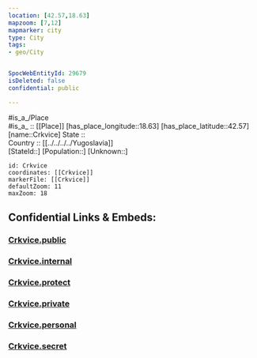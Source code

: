```yaml
---
location: [42.57,18.63] 
mapzoom: [7,12] 
mapmarker: city 
type: City
tags:
- geo/City


SpocWebEntityId: 29679
isDeleted: false
confidential: public

---
```

#is_a_/Place  
#is_a_ :: [[Place]] 
[has_place_longitude::18.63] 
[has_place_latitude::42.57] 
[name::Crkvice] 
State ::  
Country :: [[../../../../Yugoslavia]]  
[StateId::] 
[Population::] 
[Unknown::] 


```leaflet
id: Crkvice
coordinates: [[Crkvice]] 
markerFile: [[Crkvice]] 
defaultZoom: 11 
maxZoom: 18
```


## Confidential Links & Embeds: 

### [Crkvice.public](/_public/\Earth\Continent\Europe\Europe~South\Montenegro\Municipalities~Montenegro\Kotor\CityCrkvice.public.md) 

### [Crkvice.internal](/_internal/\Earth\Continent\Europe\Europe~South\Montenegro\Municipalities~Montenegro\Kotor\CityCrkvice.internal.md) 

### [Crkvice.protect](/_protect/\Earth\Continent\Europe\Europe~South\Montenegro\Municipalities~Montenegro\Kotor\CityCrkvice.protect.md) 

### [Crkvice.private](/_private/\Earth\Continent\Europe\Europe~South\Montenegro\Municipalities~Montenegro\Kotor\CityCrkvice.private.md) 

### [Crkvice.personal](/_personal/\Earth\Continent\Europe\Europe~South\Montenegro\Municipalities~Montenegro\Kotor\CityCrkvice.personal.md) 

### [Crkvice.secret](/_secret/\Earth\Continent\Europe\Europe~South\Montenegro\Municipalities~Montenegro\Kotor\CityCrkvice.secret.md)

